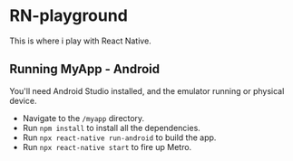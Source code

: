 # RN-playground

This is where i play with React Native.

## Running MyApp - Android
You'll need Android Studio installed, and the emulator running or physical device.

- Navigate to the `/myapp` directory.
- Run `npm install` to install all the dependencies.
- Run `npx react-native run-android` to build the app. 
- Run `npx react-native start` to fire up Metro.

